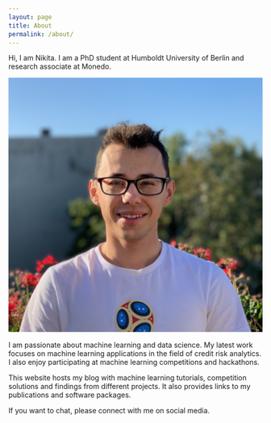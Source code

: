 ```yaml
---
layout: page
title: About
permalink: /about/
---
```


Hi, I am Nikita. I am a PhD student at Humboldt University of Berlin and research associate at Monedo. 

![Photo](../images/photo.jpeg)

I am passionate about machine learning and data science. My latest work focuses on machine learning applications in the field of credit risk analytics. I also enjoy participating at machine learning competitions and hackathons.

This website hosts my blog with machine learning tutorials, competition solutions and findings from different projects. It also provides links to my publications and software packages.

If you want to chat, please connect with me on social media.